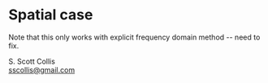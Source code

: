 # Spatial case

Note that this only works with explicit frequency domain method -- need to
fix.

S. Scott Collis\
sscollis@gmail.com
